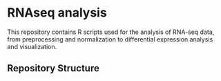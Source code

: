 # RNAseq analysis

This repository contains R scripts used for the analysis of RNA-seq data, from preprocessing and normalization to differential expression analysis and visualization.

## Repository Structure
